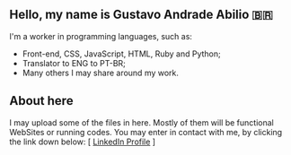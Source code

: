 ## Hello, my name is Gustavo Andrade Abilio :brazil:	
I'm a worker in programming languages, such as:

- Front-end, CSS, JavaScript, HTML, Ruby and Python;
- Translator to ENG to PT-BR;
- Many others I may share around my work.

## About here
I may upload some of the files in here. Mostly of them will be functional WebSites or running codes. You may enter in contact with me, by clicking the link down below:
[ [LinkedIn Profile](https://www.linkedin.com/in/gustavo-ab%C3%ADlio-745358217/) ]
